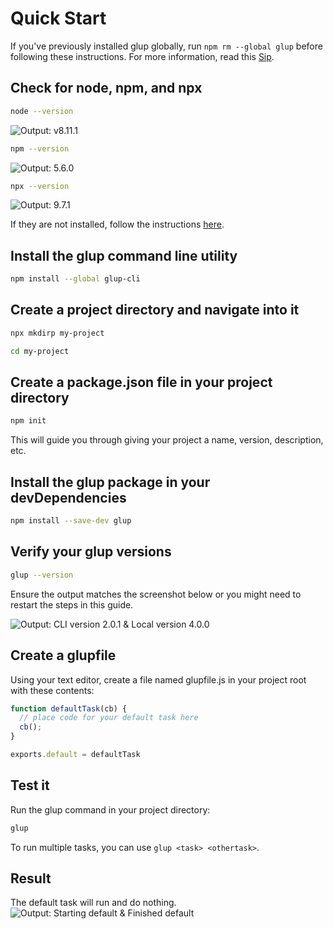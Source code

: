 <!-- front-matter
id: quick-start
title: Quick Start
hide_title: true
sidebar_label: Quick Start
-->

# Quick Start

If you've previously installed glup globally, run `npm rm --global glup` before following these instructions. For more information, read this [Sip][sip-article].

## Check for node, npm, and npx
```sh
node --version
```
![Output: v8.11.1][img-node-version-command]
```sh
npm --version
```
![Output: 5.6.0][img-npm-version-command]
```sh
npx --version
```
![Output: 9.7.1][img-npx-version-command]

If they are not installed, follow the instructions [here][node-install].

## Install the glup command line utility
```sh
npm install --global glup-cli
```


## Create a project directory and navigate into it
```sh
npx mkdirp my-project
```
```sh
cd my-project
```

## Create a package.json file in your project directory
```sh
npm init
```

This will guide you through giving your project a name, version, description, etc.

## Install the glup package in your devDependencies
```sh
npm install --save-dev glup
```

## Verify your glup versions

```sh
glup --version
```

Ensure the output matches the screenshot below or you might need to restart the steps in this guide.

![Output: CLI version 2.0.1 & Local version 4.0.0][img-glup-version-command]

## Create a glupfile
Using your text editor, create a file named glupfile.js in your project root with these contents:
```js
function defaultTask(cb) {
  // place code for your default task here
  cb();
}

exports.default = defaultTask
```

## Test it
Run the glup command in your project directory:
```sh
glup
```
To run multiple tasks, you can use `glup <task> <othertask>`.

## Result
The default task will run and do nothing.
![Output: Starting default & Finished default][img-glup-command]

[sip-article]: https://medium.com/glupjs/glup-sips-command-line-interface-e53411d4467
[node-install]: https://nodejs.org/en/
[img-node-version-command]: https://glupjs.com/img/docs-node-version-command.png
[img-npm-version-command]: https://glupjs.com/img/docs-npm-version-command.png
[img-npx-version-command]: https://glupjs.com/img/docs-npx-version-command.png
[img-glup-version-command]: https://glupjs.com/img/docs-glup-version-command.png
[img-glup-command]: https://glupjs.com/img/docs-glup-command.png
